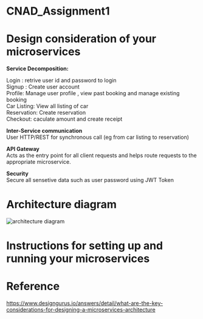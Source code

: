 # CNAD_Assignment1


# Design consideration of your microservices

**Service Decomposition:**<br /> 

Login : retrive user id and password to login<br /> 
Signup : Create user account<br /> 
Profile: Manage user profile , view past booking and manage existing booking<br /> 
Car Listing: View all listing of car<br /> 
Reservation: Create reservation<br /> 
Checkout: caculate amount and create receipt<br /> 

**Inter-Service communication**<br /> 
User HTTP/REST for synchronous call (eg from car listing to reservation)<br /> 

**API Gateway**<br /> 
Acts as the entry point for all client requests and helps route requests to the appropriate microservice.<br /> 

**Security**<br /> 
Secure all sensetive data such as user password using JWT Token<br /> 


# Architecture diagram
![architecture diagram](https://github.com/user-attachments/assets/57d6a3d3-3063-4e9e-9ace-a66fd00122d4)

# Instructions for setting up and running your microservices





# Reference
https://www.designgurus.io/answers/detail/what-are-the-key-considerations-for-designing-a-microservices-architecture
